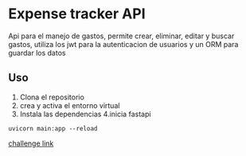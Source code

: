 # Expense tracker API

Api para el manejo de gastos, permite crear, eliminar, editar y buscar gastos, utiliza los jwt para la autenticacion de usuarios y un ORM para guardar los datos

## Uso

1. Clona el repositorio
2. crea y activa el entorno virtual
3. Instala las dependencias
4.inicia fastapi

```
uvicorn main:app --reload
```

[challenge link](https://roadmap.sh/projects/expense-tracker-api)

